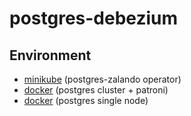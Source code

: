 # postgres-debezium
## Environment
- [minikube](./quick-start/minikube.md) (postgres-zalando operator)
- [docker](./quick-start/docker-compose-patroni.md) (postgres cluster + patroni)
- [docker](./quick-start/docker-compose-single-node.md) (postgres single node)
